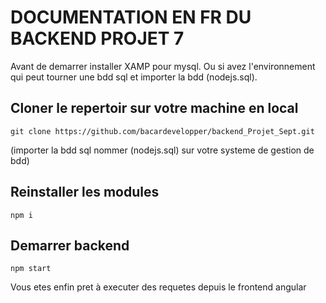 # DOCUMENTATION EN FR DU BACKEND PROJET 7
Avant de demarrer installer XAMP pour mysql.
Ou si avez l'environnement qui peut tourner une bdd sql et importer la bdd (nodejs.sql).
## Cloner le repertoir sur votre machine en local
```
git clone https://github.com/bacardevelopper/backend_Projet_Sept.git
```
(importer la bdd sql nommer (nodejs.sql) sur votre systeme de gestion de bdd)

## Reinstaller les modules
```
npm i
```
## Demarrer backend
```
npm start
```
Vous etes enfin pret à executer des requetes depuis le frontend angular